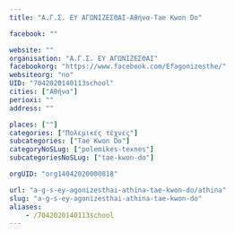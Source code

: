 ```yaml
---
title: "Α.Γ.Σ. ΕΥ ΑΓΩΝΙΖΕΣΘΑΙ-Αθήνα-Tae Kwon Do"

facebook: ""

website: ""
organisation: "Α.Γ.Σ. ΕΥ ΑΓΩΝΙΖΕΣΘΑΙ"
facebookorg: "https://www.facebook.com/Efagonizesthe/"
websiteorg: "no"
UID: "7042020140113school"
cities: ["Αθήνα"]
perioxi: ""
address: ""

places: [""]
categories: ["Πολεμικές τέχνες"]
subcategories: ["Tae Kwon Do"]
categoryNoSLug: ["polemikes-texnes"]
subcategoriesNoSLug: ["tae-kwon-do"]

orgUID: "org14042020000818"

url: "a-g-s-ey-agonizesthai-athina-tae-kwon-do/athina"
slug: "a-g-s-ey-agonizesthai-athina-tae-kwon-do"
aliases:
    - /7042020140113school
---
```





